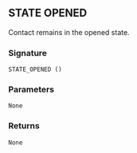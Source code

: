 ## STATE OPENED

Contact remains in the opened state.


### Signature

`STATE_OPENED ()` 


### Parameters

`None`


### Returns

`None`

